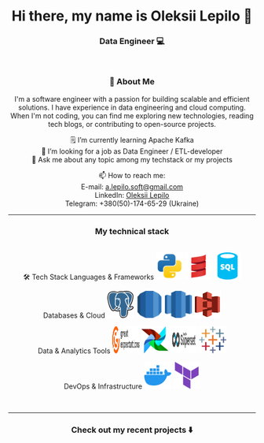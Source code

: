 <h1 align="center"> Hi there, my name is Oleksii Lepilo 👋 </h1>

<h3 align="center">Data Engineer 💻 </h3>

<br>

<div align="center">
<h3 align="center">🌟 About Me </h3>
I'm a software engineer with a passion for building scalable and efficient solutions. I have experience in data engineering and cloud computing. When I'm not coding, you can find me exploring new technologies, reading tech blogs, or contributing to open-source projects.


<br>


🗒 I’m currently learning Apache Kafka \
👔 I’m looking for a job as Data Engineer / ETL-developer \
💬 Ask me about any topic among my techstack or my projects

📫 How to reach me: \
E-mail: [a.lepilo.soft@gmail.com](mailto:a.lepilo.soft@gmail.com) \
LinkedIn: [Oleksii Lepilo](https://www.linkedin.com/in/alepilo/) \
Telegram: +380(50)-174-65-29 (Ukraine)

</div>

<hr>


<h3 align="center"> My technical stack </h3>

<br>

<div align="center">
🛠️ Tech Stack
Languages & Frameworks
<img src="assets/python.svg" width="55" height="55" alt="Python" title="Python">
<img src="assets/scala.svg" width="55" height="55" alt="Scala" title="Scala">
<img src="assets/sql.svg" width="55" height="55" alt="SQL" title="SQL">

Databases & Cloud
<img src="assets/postgresql.svg" width="55" height="55" alt="PostgreSQL" title="PostgreSQL">
<img src="assets/rds.svg" width="55" height="55" alt="AWS RDS" title="AWS RDS">
<img src="assets/redshift.svg" width="55" height="55" alt="AWS Redshift" title="AWS Redshift">
<img src="assets/s3.svg" width="55" height="55" alt="AWS S3" title="AWS S3">

Data & Analytics Tools
<img src="assets/gx.svg" width="55" height="55" alt="Great Expectations" title="Great Expectations">
<img src="assets/airflow.svg" width="55" height="55" alt="Apache Airflow" title="Apache Airflow">
<img src="assets/superset.svg" width="55" height="55" alt="Apache Superset" title="Apache Superset">
<img src="assets/tableau.svg" width="55" height="55" alt="Tableau" title="Tableau">

DevOps & Infrastructure
<img src="assets/docker.svg" width="55" height="55" alt="Docker" title="Docker">
<img src="assets/terraform.svg" width="55" height="55" alt="Terraform" title="Terraform">
</div>
<br>


<hr>

<h3 align="center"> Check out my recent projects ⬇️</h3>